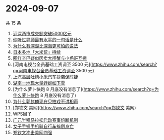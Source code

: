 # 2024-09-07

共 15 条

<!-- BEGIN ZHIHUSEARCH -->
<!-- 最后更新时间 Sat Sep 07 2024 17:10:27 GMT+0800 (China Standard Time) -->
1. [沪深两市成交额突破5000亿元](https://www.zhihu.com/search?q=沪深两市成交额突破5000亿元)
1. [你听过导师最有水平的一句话是什么](https://www.zhihu.com/search?q=你听过导师最有水平的一句话是什么)
1. [为什么有深湖比深海更可怕的说法](https://www.zhihu.com/search?q=为什么有深湖比深海更可怕的说法)
1. [日本多地「大米荒」持续](https://www.zhihu.com/search?q=日本多地「大米荒」持续)
1. [网红辛巴疑似因卖大闸蟹与小杨哥互撕](https://www.zhihu.com/search?q=网红辛巴疑似因卖大闸蟹与小杨哥互撕)
1. [河南电视台全员基础工资调至 3500 元](https://www.zhihu.com/search?q=河南电视台全员基础工资调至 3500 元)
1. [上汽高层吐槽小米汽车抄袭保时捷](https://www.zhihu.com/search?q=上汽高层吐槽小米汽车抄袭保时捷)
1. [湖南一地现大量蜉蝣如下雪](https://www.zhihu.com/search?q=湖南一地现大量蜉蝣如下雪)
1. [为什么萝卜快跑 8 月底没有消息了](https://www.zhihu.com/search?q=为什么萝卜快跑 8 月底没有消息了)
1. [为什么郭麒麟现在只拍戏不讲相声](https://www.zhihu.com/search?q=为什么郭麒麟现在只拍戏不讲相声)
1. [郑钦文 美网](https://www.zhihu.com/search?q=郑钦文 美网)
1. [WPS崩了](https://www.zhihu.com/search?q=WPS崩了)
1. [广元半程马拉松启动赛事熔断机制](https://www.zhihu.com/search?q=广元半程马拉松启动赛事熔断机制)
1. [女子手握手机骑自行车摔倒身亡](https://www.zhihu.com/search?q=女子手握手机骑自行车摔倒身亡)
1. [郑钦文冲击美网四强](https://www.zhihu.com/search?q=郑钦文冲击美网四强)
<!-- END ZHIHUSEARCH -->
